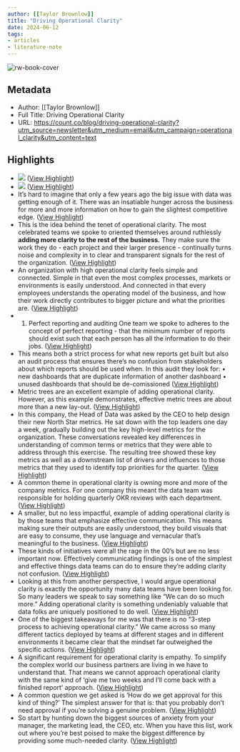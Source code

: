 ```yaml
---
author: [[Taylor Brownlow]]
title: "Driving Operational Clarity"
date: 2024-06-12
tags: 
- articles
- literature-note
---
```

![rw-book-cover](https://cdn.prod.website-files.com/65afdbc4e2b1566bedf48860/66606bb9dd01f582758a4f5d_Frame%20873%20(1).png)

## Metadata
- Author: [[Taylor Brownlow]]
- Full Title: Driving Operational Clarity
- URL: https://count.co/blog/driving-operational-clarity?utm_source=newsletter&utm_medium=email&utm_campaign=operational_clarity&utm_content=text

## Highlights
- ![](https://cdn.prod.website-files.com/65afdbc4e2b1566bedf48860/66606accfa9343da3e477a12_Group%201084.png) ([View Highlight](https://read.readwise.io/read/01j0584p8e1scm0b90ftm8w1ty))
- ![](https://cdn.prod.website-files.com/65afdbc4e2b1566bedf48860/66606accfa9343da3e477a12_Group%201084.png) ([View Highlight](https://read.readwise.io/read/01j0584pf7v4bprhdbqxpx4hzr))
- It’s hard to imagine that only a few years ago the big issue with data was getting enough of it. There was an insatiable hunger across the business for more and more information on how to gain the slightest competitive edge. ([View Highlight](https://read.readwise.io/read/01j0585d5y21np9hw8brefgfh3))
- This is the idea behind the tenet of operational clarity. The most celebrated teams we spoke to oriented themselves around ruthlessly **adding more clarity to the rest of the business.** They make sure the work they do - each project and their larger presence - continually turns noise and complexity in to clear and transparent signals for the rest of the organization. ([View Highlight](https://read.readwise.io/read/01j0585sgsd9yd04g7b2ww8qne))
- An organization with high operational clarity feels simple and connected. Simple in that even the most complex processes, markets or environments is easily understood. And connected in that every employees understands the operating model of the business, and how their work directly contributes to bigger picture and what the priorities are. ([View Highlight](https://read.readwise.io/read/01j05865z9zhcaddmgf69m1b92))
- 1. Perfect reporting and auditing
  One team we spoke to adheres to the concept of perfect reporting - that the minimum number of reports should exist such that each person has all the information to do their jobs. ([View Highlight](https://read.readwise.io/read/01j0587qkeb9pgecq67wpd8dym))
- This means both a strict process for what new reports get built but also an audit process that ensures there’s no confusion from stakeholders about which reports should be used when. In this audit they look for:
  • new dashboards that are duplicate information of another dashboard
  • unused dashboards that should be de-comissioned ([View Highlight](https://read.readwise.io/read/01j0587cz663p3qj21pccnet80))
- Metric trees are an excellent example of adding operational clarity. However, as this example demonstrates, effective metric trees are about more than a new lay-out. ([View Highlight](https://read.readwise.io/read/01j0587zry4z4wb6dhjxt7t2q4))
- In this company, the Head of Data was asked by the CEO to help design their new North Star metrics. He sat down with the top leaders one day a week, gradually building out the key high-level metrics for the organization. These conversations revealed key differences in understanding of common terms or metrics that they were able to address through this exercise. The resulting tree showed these key metrics as well as a downstream list of drivers and influences to those metrics that they used to identify top priorities for the quarter. ([View Highlight](https://read.readwise.io/read/01j05887hkravfk0448vpsay7v))
- A common theme in operational clarity is owning more and more of the company metrics. For one company this meant the data team was responsible for holding quarterly OKR reviews with each department. ([View Highlight](https://read.readwise.io/read/01j0589m2fz0tgggjvtscs8958))
- A smaller, but no less impactful, example of adding operational clarity is by those teams that emphasize effective communication. This means making sure their outputs are easily understood, they build visuals that are easy to consume, they use language and vernacular that’s meaningful to the business. ([View Highlight](https://read.readwise.io/read/01j0589vq7vj1g8j52d0aryh5d))
- These kinds of initiatives were all the rage in the 00’s but are no less important now. Effectively communicating findings is one of the simplest and effective things data teams can do to ensure they’re adding clarity not confusion. ([View Highlight](https://read.readwise.io/read/01j058a1agr42b67gs3txssb5j))
- Looking at this from another perspective, I would argue operational clarity is exactly the opportunity many data teams have been looking for. So many leaders we speak to say something like “We can do so much more.” Adding operational clarity is something undeniably valuable that data folks are uniquely positioned to do well. ([View Highlight](https://read.readwise.io/read/01j058aent8svr9ggax59mqyhx))
- One of the biggest takeaways for me was that there is no “3-step process to achieving operational clarity.” We came across so many different tactics deployed by teams at different stages and in different environments it became clear that the mindset far outweighed the specific actions. ([View Highlight](https://read.readwise.io/read/01j058bp5k879ag2s9f152hyex))
- A significant requirement for operational clarity is empathy. To simplify the complex world our business partners are living in we have to understand that. That means we cannot approach operational clarity with the same kind of ‘give me two weeks and I’ll come back with a finished report’ approach. ([View Highlight](https://read.readwise.io/read/01j058ay2443hw54fv8x3r9hmk))
- A common question we get asked is ‘How do we get approval for this kind of thing?’ The simplest answer for that is: that you probably don’t need approval if you’re solving a genuine problem. ([View Highlight](https://read.readwise.io/read/01j058ba385x5b8ndsxcetezaq))
- So start by hunting down the biggest sources of anxiety from your manager, the marketing lead, the CEO, etc. When you have this list, work out where you’re best poised to make the biggest difference by providing some much-needed clarity. ([View Highlight](https://read.readwise.io/read/01j058b7rhk1425eeacckq6deb))
